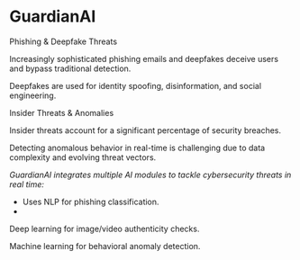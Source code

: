 # GuardianAI

Phishing & Deepfake Threats

Increasingly sophisticated phishing emails and deepfakes deceive users and bypass traditional detection.

Deepfakes are used for identity spoofing, disinformation, and social engineering.

Insider Threats & Anomalies

Insider threats account for a significant percentage of security breaches.

Detecting anomalous behavior in real-time is challenging due to data complexity and evolving threat vectors.

*GuardianAI integrates multiple AI modules to tackle cybersecurity threats in real time:*

* Uses NLP for phishing classification.
* 
Deep learning for image/video authenticity checks.

Machine learning for behavioral anomaly detection.
